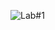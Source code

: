 ![Lab#1](https://user-images.githubusercontent.com/101610095/219432504-c5e13298-8d2a-4c51-ad2f-50bf5dc77ca2.gif)
